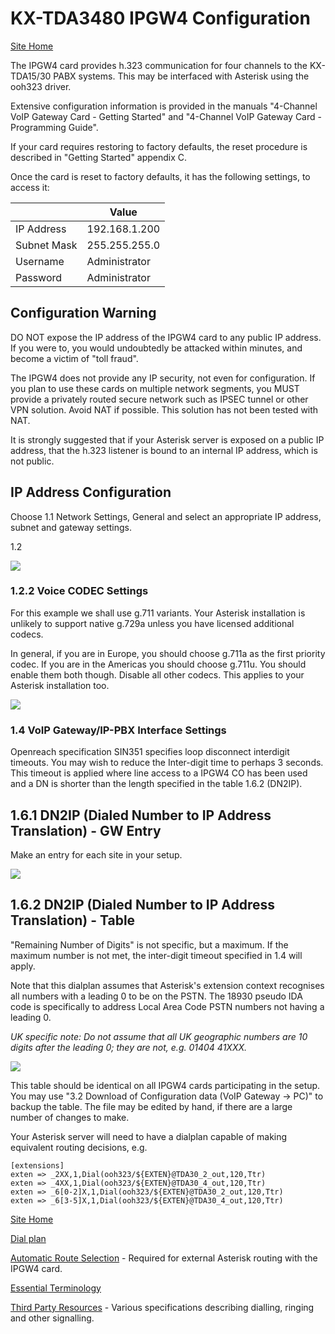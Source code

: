 # KX-TDA3480 IPGW4 Configuration

[Site Home](../README.md)

The IPGW4 card provides h.323 communication for four channels to the KX-TDA15/30 PABX systems.  This may be interfaced with Asterisk using the ooh323 driver.

Extensive configuration information is provided in the manuals "4-Channel VoIP Gateway Card - Getting Started" and "4-Channel VoIP Gateway Card - Programming Guide".

If your card requires restoring to factory defaults, the reset procedure is described in "Getting Started" appendix C.

Once the card is reset to factory defaults, it has the following settings, to access it:

|  | Value |
|----|----|
| IP Address | 192.168.1.200 |
| Subnet Mask | 255.255.255.0 |
| Username | Administrator |
| Password | Administrator |

## Configuration Warning
DO NOT expose the IP address of the IPGW4 card to any public IP address.  If you were to, you would undoubtedly be attacked within minutes, and become a victim of "toll fraud".

The IPGW4 does not provide any IP security, not even for configuration.  If you plan to use these cards on multiple network segments, you MUST provide a privately routed secure network such as IPSEC tunnel or other VPN solution.  Avoid NAT if possible.  This solution has not been tested with NAT.

It is strongly suggested that if your Asterisk server is exposed on a public IP address, that the h.323 listener is bound to an internal IP address, which is not public.

## IP Address Configuration 

Choose 1.1 Network Settings, General and select an appropriate IP address, subnet and gateway settings.

1.2 

![](images/3480_h323.png)

### 1.2.2 Voice CODEC Settings

For this example we shall use g.711 variants.  Your Asterisk installation is unlikely to support native g.729a unless you have licensed additional codecs.

In general, if you are in Europe, you should choose g.711a as the first priority codec.  If you are in the Americas you should choose g.711u.  You should enable them both though.  Disable all other codecs.  This applies to your Asterisk installation too.

  

![](images/3480_VoiceComms.png)

### 1.4 VoIP Gateway/IP-PBX Interface Settings

Openreach specification SIN351 specifies loop disconnect interdigit timeouts.  You may wish  to reduce the Inter-digit time to perhaps 3 seconds.  This timeout is applied where line access to a IPGW4 CO has been used and a DN is shorter than the length specified in the table 1.6.2 (DN2IP).

## 1.6.1 DN2IP (Dialed Number to IP Address Translation) - GW Entry

Make an entry for each site in your setup.

![](images/3480_Gateway.png)

## 1.6.2 DN2IP (Dialed Number to IP Address Translation) - Table

"Remaining Number of Digits" is not specific, but a maximum.  If the maximum number is not met, the inter-digit timeout specified in 1.4 will apply.

Note that this dialplan assumes that Asterisk's extension context recognises all numbers with a leading 0 to be on the PSTN.  The 18930 pseudo IDA code is specifically to address Local Area Code PSTN numbers not having a leading 0.

*UK specific note: Do not assume that all UK geographic numbers are 10 digits after the leading 0; they are not, e.g. 01404 41XXX.*

![](images/3480_DN2IP.png)

This table should be identical on all IPGW4 cards participating in the setup.  You may use "3.2 Download of Configuration data (VoIP Gateway -> PC)" to backup the table.  The file may be edited by hand, if there are a large number of changes to make.

Your Asterisk server will need to have a dialplan capable of making equivalent routing decisions, e.g.

```
[extensions]
exten => _2XX,1,Dial(ooh323/${EXTEN}@TDA30_2_out,120,Ttr)
exten => _4XX,1,Dial(ooh323/${EXTEN}@TDA30_4_out,120,Ttr)
exten => _6[0-2]X,1,Dial(ooh323/${EXTEN}@TDA30_2_out,120,Ttr)
exten => _6[3-5]X,1,Dial(ooh323/${EXTEN}@TDA30_4_out,120,Ttr)
```



[Site Home](../README.md)

[Dial plan](./Dialplan.md)

[Automatic Route Selection](./ARS.md) - Required for external Asterisk routing with the IPGW4 card.

[Essential Terminology](./Terminology.md) 

[Third Party Resources](../Third%20Party%20Resources/README.md) - Various specifications describing dialling, ringing and other signalling.

